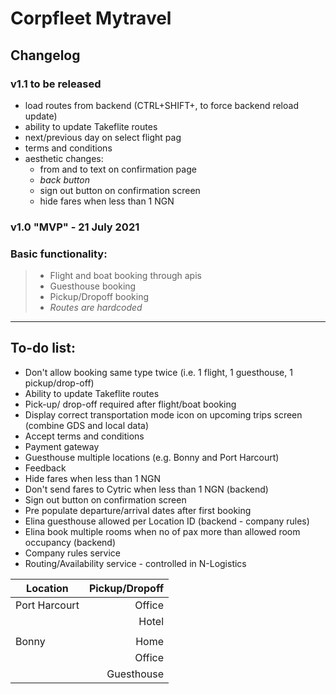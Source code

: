 # Corpfleet Mytravel
## Changelog

### **v1.1 to be released**
- load routes from backend (CTRL+SHIFT+, to force backend reload update)
- ability to update Takeflite routes
- next/previous day on select flight pag
- terms and conditions
- aesthetic changes:
   * from and to text on confirmation page
   * _back button_
   * sign out button on confirmation screen
   * hide fares when less than 1 NGN 

### **v1.0 "MVP" - 21 July 2021**
### Basic functionality:
> - Flight and boat booking through apis
> - Guesthouse booking
> - Pickup/Dropoff booking
> - _Routes are hardcoded_  
---  

## To-do list:  
* Don't allow booking same type twice (i.e. 1 flight, 1 guesthouse, 1 pickup/drop-off)
* Ability to update Takeflite routes
* Pick-up/ drop-off required after flight/boat booking
* Display correct transportation mode icon on upcoming trips screen (combine GDS and local data)
* Accept terms and conditions
* Payment gateway
* Guesthouse multiple locations (e.g. Bonny and Port Harcourt)
* Feedback
* Hide fares when less than 1 NGN 
* Don't send fares to Cytric when less than 1 NGN (backend)
* Sign out button on confirmation screen
* Pre populate departure/arrival dates after first booking
* Elina guesthouse allowed per Location ID (backend - company rules)
* Elina book multiple rooms when no of pax more than allowed room occupancy (backend)
* Company rules service
* Routing/Availability service - controlled in N-Logistics

| Location      | Pickup/Dropoff  | 
| ------------- |-------------:| 
| Port Harcourt | Office        | 
|               | Hotel         |  
|               |               |  
| Bonny         | Home          |   
|               | Office        |   
|               | Guesthouse    |  


